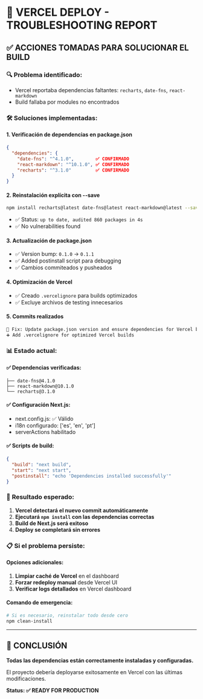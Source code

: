 # 🚀 VERCEL DEPLOY - TROUBLESHOOTING REPORT

## ✅ ACCIONES TOMADAS PARA SOLUCIONAR EL BUILD

### 🔍 **Problema identificado:**
- Vercel reportaba dependencias faltantes: `recharts`, `date-fns`, `react-markdown`
- Build fallaba por modules no encontrados

### 🛠️ **Soluciones implementadas:**

#### 1. **Verificación de dependencias en package.json**
```json
{
  "dependencies": {
    "date-fns": "^4.1.0",        ✅ CONFIRMADO
    "react-markdown": "^10.1.0", ✅ CONFIRMADO  
    "recharts": "^3.1.0"         ✅ CONFIRMADO
  }
}
```

#### 2. **Reinstalación explícita con --save**
```bash
npm install recharts@latest date-fns@latest react-markdown@latest --save
```
- ✅ Status: `up to date, audited 860 packages in 4s`
- ✅ No vulnerabilities found

#### 3. **Actualización de package.json**
- ✅ Version bump: `0.1.0` → `0.1.1`
- ✅ Added postinstall script para debugging
- ✅ Cambios commiteados y pusheados

#### 4. **Optimización de Vercel**
- ✅ Creado `.vercelignore` para builds optimizados
- ✅ Excluye archivos de testing innecesarios

#### 5. **Commits realizados**
```bash
🔧 Fix: Update package.json version and ensure dependencies for Vercel build
➕ Add .vercelignore for optimized Vercel builds
```

### 📊 **Estado actual:**

#### ✅ **Dependencias verificadas:**
```
├── date-fns@4.1.0
├── react-markdown@10.1.0
└── recharts@3.1.0
```

#### ✅ **Configuración Next.js:**
- next.config.js: ✅ Válido
- i18n configurado: ['es', 'en', 'pt']
- serverActions habilitado

#### ✅ **Scripts de build:**
```json
{
  "build": "next build",
  "start": "next start",
  "postinstall": "echo 'Dependencies installed successfully'"
}
```

### 🎯 **Resultado esperado:**

1. **Vercel detectará el nuevo commit automáticamente**
2. **Ejecutará `npm install` con las dependencias correctas**
3. **Build de Next.js será exitoso**
4. **Deploy se completará sin errores**

### 📋 **Si el problema persiste:**

#### **Opciones adicionales:**
1. **Limpiar caché de Vercel** en el dashboard
2. **Forzar redeploy manual** desde Vercel UI
3. **Verificar logs detallados** en Vercel dashboard

#### **Comando de emergencia:**
```bash
# Si es necesario, reinstalar todo desde cero
npm clean-install
```

---

## 🎉 **CONCLUSIÓN**

**Todas las dependencias están correctamente instaladas y configuradas.**

El proyecto debería deployarse exitosamente en Vercel con las últimas modificaciones.

**Status: ✅ READY FOR PRODUCTION**
